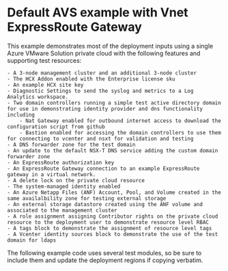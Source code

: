 # Default AVS example with Vnet ExpressRoute Gateway

This example demonstrates most of the deployment inputs using a single Azure VMware Solution private cloud with the following features and supporting test resources:

    - A 3-node management cluster and an additional 3-node cluster
    - The HCX Addon enabled with the Enterprise license sku
    - An example HCX site key
    - Diagnostic Settings to send the syslog and metrics to a Log Analytics workspace.
    - Two domain controllers running a simple test active directory domain for use in demonstrating identity provider and dns functionality including
        - Nat Gateway enabled for outbound internet access to download the configuration script from github
        - Bastion enabled for accessing the domain controllers to use them for connecting to vcenter and nsxt for validation and testing
    - A DNS forwarder zone for the test domain
    - An update to the default NSX-T DNS service adding the custom domain forwarder zone
    - An ExpressRoute authorization key
    - An ExpressRoute Gateway connection to an example ExpressRoute gateway in a virtual network.
    - A delete lock on the private cloud resource
    - The system-managed identity enabled
    - An Azure Netapp Files (ANF) Account, Pool, and Volume created in the same availalbility zone for testing external storage 
    - An external storage datastore created using the ANF volume and associated to the management cluster
    - A role assignment assigning Contributor rights on the private cloud resource to the deployment user to demonstrate resource level RBAC
    - A tags block to demonstrate the assignment of resource level tags
    - A Vcenter identity sources block to demonstrate the use of the test domain for ldaps       

The following example code uses several test modules, so be sure to include them and update the deployment regions if copying verbatim.
